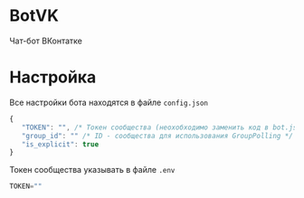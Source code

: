 # BotVK
 Чат-бот ВКонтатке

# Настройка
 Все настройки бота находятся в файле `config.json`

<!-- 10 строка в файле bot.js -->
 ``` js
 {
	"TOKEN": "", /* Токен сообщества (неохобходимо заменить код в bot.js с token: process.env.TOKEN, на token: config.TOKEN)*/
	"group_id": "" /* ID - сообщества для использования GroupPolling */
	"is_explicit": true
 }
 ```

 Токен сообщества указывать в файле `.env`
 
 ``` js
 TOKEN=""
 
 ```